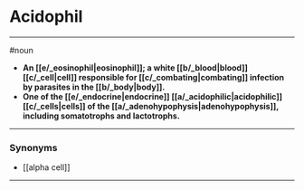 # Acidophil
---
#noun
- **An [[e/_eosinophil|eosinophil]]; a white [[b/_blood|blood]] [[c/_cell|cell]] responsible for [[c/_combating|combating]] infection by parasites in the [[b/_body|body]].**
- **One of the [[e/_endocrine|endocrine]] [[a/_acidophilic|acidophilic]] [[c/_cells|cells]] of the [[a/_adenohypophysis|adenohypophysis]], including somatotrophs and lactotrophs.**
---
### Synonyms
- [[alpha cell]]
---
